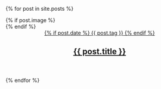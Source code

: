 {% for post in site.posts %}
  <article class="post-card {{ page.class }} {% unless post.image %}no-image{% endunless %}">
    {% if post.image %}
    <a class="post-card-image-link" href="{{ post.url }}">
      <div class="post-card-image" style="background-image: url({{ post.image }})"></div>
    </a>
    {% endif %}
    <div class="post-card-content">
      <a class="post-card-content-link" href="{{ post.url }}">
        <header class="post-card-header">
          {% if post.date %}
          <span class="post-card-tags">{{ post.tag }}</span>
          {% endif %}
          <h2 class="post-card-title">{{ post.title }}</h2>
        </header>
      </a>
    </div>
  </article>
{% endfor %}